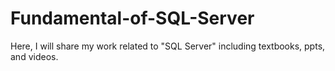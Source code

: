 # Fundamental-of-SQL-Server
Here, I will share my work related to "SQL Server" including textbooks, ppts, and videos. 
